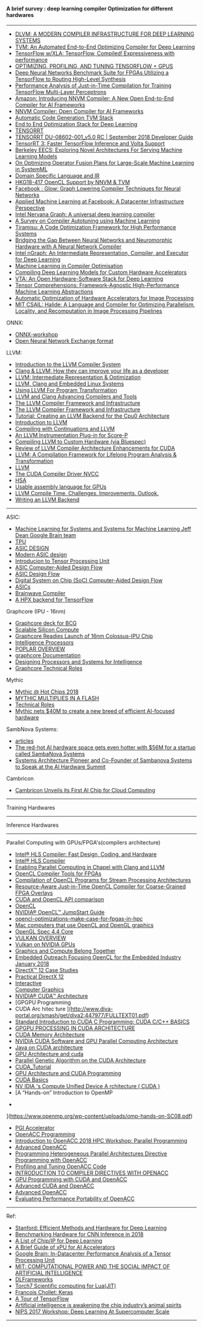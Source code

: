 #### A brief survey : deep learning compiler Optimization for different hardwares

-------------

- [DLVM: A MODERN COMPILER INFRASTRUCTURE FOR
DEEP LEARNING SYSTEMS](https://arxiv.org/pdf/1711.03016.pdf)
- [TVM: An Automated End-to-End Optimizing Compiler for Deep Learning](https://arxiv.org/pdf/1802.04799v2.pdf)
- [TensorFlow w/XLA:
TensorFlow, Compiled!
Expressiveness with performance](https://autodiff-workshop.github.io/slides/JeffDean.pdf)
- [OPTIMIZING, PROFILING, AND TUNING
TENSORFLOW + GPUS](http://on-demand.gputechconf.com/gtc-eu/2017/presentation/23363-chris-fregly-optimizing-profiling-and-deploying-tensorflow-ai-models-in-production-with-gpus.pdf)
- [Deep Neural Networks Benchmark Suite for FPGAs Utilizing a
TensorFlow to Routing High-Level Synthesis](http://www.ece.ubc.ca/~ameer/publications/Abdelhadi-Poster-2018July-COHESA_AGM18-DeepLearningBenchmarksFPGAs.pdf)
- [Performance Analysis of Just-in-Time Compilation
for Training TensorFlow Multi-Layer Perceptrons](https://researcher.watson.ibm.com/researcher/files/us-ealtman/FASTPATH_2018_paper_2.pdf)
- [Amazon: Introducing NNVM Compiler: A New Open End-to-End Compiler for AI Frameworks](https://aws.amazon.com/blogs/machine-learning/introducing-nnvm-compiler-a-new-open-end-to-end-compiler-for-ai-frameworks/)
- [NNVM Compiler: Open Compiler for AI Frameworks](https://tvm.ai/2017/10/06/nnvm-compiler-announcement.html)
- [Automatic Code Generation
 TVM Stack](http://dlsys.cs.washington.edu/pdf/lecture7.pdf)
 - [End to End Optimization Stack
for Deep Learning](http://learningsys.org/nips17/assets/slides/TVM-MLSys-NIPS17.pdf)
- [TENSORRT
](https://docs.nvidia.com/deeplearning/sdk/pdf/TensorRT-Release-Notes.pdf)
- [TENSORRT
DU-08602-001_v5.0 RC | September 2018
Developer Guide](https://docs.nvidia.com/deeplearning/sdk/pdf/TensorRT-Developer-Guide.pdf)
- [TensorRT 3: Faster TensorFlow Inference and Volta Support](https://devblogs.nvidia.com/tensorrt-3-faster-tensorflow-inference/)
- [Berkeley EECS: Exploring Novel Architectures For Serving Machine
Learning Models](https://www2.eecs.berkeley.edu/Pubs/TechRpts/2018/EECS-2018-73.pdf)
- [On Optimizing Operator Fusion Plans
for Large-Scale Machine Learning in SystemML](https://arxiv.org/pdf/1801.00829.pdf)
- [ Domain Specific Language and IR](https://pdfs.semanticscholar.org/presentation/f04a/0635498b2269b730619aacccb9257941c584.pdf)
- [HKG18-417
OpenCL Support by NNVM & TVM](http://connect.linaro.org.s3.amazonaws.com/hkg18/presentations/hkg18-417.pdf)
- [Facebook : Glow: Graph Lowering Compiler Techniques for
Neural Networks
](https://arxiv.org/pdf/1805.00907.pdf)
- [Applied Machine Learning at Facebook:
A Datacenter Infrastructure Perspective
](https://research.fb.com/wp-content/uploads/2017/12/hpca-2018-facebook.pdf)
- [Intel Nervana Graph: A universal deep learning compiler](https://conferences.oreilly.com/artificial-intelligence/ai-ca-2017/public/schedule/detail/63428)
- [A Survey on Compiler Autotuning using Machine Learning](https://arxiv.org/pdf/1801.04405v5.pdf)
- [Tiramisu: A Code Optimization Framework for High
Performance Systems](https://arxiv.org/pdf/1804.10694v2.pdf)
- [Bridging the Gap Between Neural Networks and Neuromorphic
Hardware with A Neural Network Compiler](https://arxiv.org/pdf/1801.00746v3.pdf)
- [Intel nGraph: An Intermediate Representation, Compiler, and Executor for Deep Learning](https://arxiv.org/pdf/1801.08058v2.pdf)
- [Machine Learning in Compiler Optimisation](https://arxiv.org/pdf/1805.03441v1.pdf)
- [Compiling Deep Learning Models for Custom Hardware Accelerators](https://arxiv.org/pdf/1708.00117v2.pdf)
- [VTA: An Open Hardware-Software Stack for Deep Learning](https://arxiv.org/pdf/1807.04188v1.pdf)
- [Tensor Comprehensions: Framework-Agnostic High-Performance Machine Learning Abstractions](https://arxiv.org/pdf/1802.04730v3.pdf)
- [Automatic Optimization of Hardware Accelerators for Image Processing](https://arxiv.org/ftp/arxiv/papers/1502/1502.07448.pdf)
- [MIT CSAIL: Halide: A Language and Compiler for Optimizing Parallelism,
Locality, and Recomputation in Image Processing Pipelines
](http://people.csail.mit.edu/jrk/halide-pldi13.pdf)


ONNX:

- [ONNX-workshop](http://learningsys.org/nips17/assets/slides/ONNX-workshop.pdf)
- [Open Neural Network Exchange format](http://on-demand.gputechconf.com/gtc/2018/presentation/s8818-onnx-interoperable-deep-learning-presented-by-facebook.pdf)




LLVM:

- [Introduction to the LLVM Compiler System](https://www.slideshare.net/zionsaint/introduction-to-the-llvm-compiler-system)
- [Clang & LLVM:
How they can improve your life as a
developer](http://events17.linuxfoundation.org/sites/events/files/slides/linuxcon-europe-2014-llvm.pdf)
- [LLVM: Intermediate Representation &
Optimization](http://hpac.rwth-aachen.de/teaching/sem-accg-16/slides/02.Emrich-LLVM_IR.pdf)
- [LLVM, Clang and Embedded
Linux Systems](https://elinux.org/images/d/d2/Elc2011_lopes.pdf)
- [Using LLVM For Program
Transformation](http://www.cs.umd.edu/~awruef/LLVM_Tutorial.pdf)
- [LLVM and Clang
Advancing Compilers and Tools](http://nondot.org/sabre/2013-10-23-SECR-LLVM.pdf)
- [The LLVM Compiler Framework
and Infrastructure](https://www.cs.cmu.edu/afs/cs/academic/class/15745-s12/public/lectures/L3-LLVM-Part1.pdf)
- [The LLVM Compiler
Framework and Infrastructure](https://llvm.org/pubs/2004-09-22-LCPCLLVMTutorial.pdf)
- [Tutorial: Creating an LLVM Backend for
the Cpu0 Architecture](http://jonathan2251.github.io/lbd/TutorialLLVMBackendCpu0.pdf)
- [Introduction to LLVM](http://www.cs.toronto.edu/~pekhimenko/courses/cscd70-w18/docs/Tutorial%201%20-%20Intro%20to%20LLVM.pdf)
- [Compiling with Continuations and LLVM](https://arxiv.org/pdf/1805.08842.pdf)
- [An LLVM Instrumentation Plug-in for Score-P](https://arxiv.org/pdf/1712.01718.pdf)
- [Compiling LLVM to Custom
Hardware (via Bluespec)](https://pdfs.semanticscholar.org/presentation/5cfc/76c639f9905e561cc1db00e546c7acac0bac.pdf)
- [Review of LLVM Compiler Architecture Enhancements for CUDA](https://www.researchgate.net/publication/301346139_Review_of_LLVM_Compiler_Architecture_Enhancements_for_CUDA)
- [LLVM: A Compilation Framework for
Lifelong Program Analysis & Transformation](http://llvm.org/pubs/2004-01-30-CGO-LLVM.pdf)
- [LLVM](https://en.wikipedia.org/wiki/LLVM)
- [The CUDA
Compiler Driver
NVCC ](http://moss.csc.ncsu.edu/~mueller/cluster/nvidia/2.0/nvcc_2.0.pdf)
- [HSA](http://www.mpsoc-forum.org/previous/2013/slides/8-Hegde.pdf)
- [Usable assembly language for GPUs](https://cryptojedi.org/papers/gpuasm-20120313.pdf)
- [LLVM Compile Time. Challenges. Improvements. Outlook.](http://llvm.org/devmtg/2017-10/slides/Zolotukhin-LLVM%20Compile%20Time.pdf)
- [Writing an LLVM Backend](https://llvm.org/docs/WritingAnLLVMBackend.html)

-------

ASIC:

- [Machine Learning for Systems
and
Systems for Machine Learning
Jeff Dean
Google Brain team](http://learningsys.org/nips17/assets/slides/dean-nips17.pdf)
- [TPU](https://homes.cs.washington.edu/~cdel/presentations/TPUPaperISCA2017.pdf)
- [ASIC DESIGN](https://www.tce.edu/sites/default/files/PDF/14EC770-ASIC-DESIGN-K.Kalyani.pdf)
- [Modern ASIC design](https://www.utdallas.edu/~zhoud/EE6306/lecture%20slides/ASIC%202011%20Chapter%206%20%20Physical%20Design.pdf)
- [Introducion	to	Tensor	Processing	Unit](https://csap.snu.ac.kr/sites/default/files/su17/Lec5-tpu.pdf)
- [ASIC Computer-Aided Design Flow](https://pdfs.semanticscholar.org/presentation/7c0e/910a2c2ddd54b561cb4160397e9bbe144d87.pdf)
- [ASIC Design Flow](https://www.csee.umbc.edu/~tinoosh/cmpe641/slides/lect01_flow.pdf)
- [Digital System on Chip (SoC)
Computer-Aided Design Flow](http://www.eng.auburn.edu/~nelson/courses/elec4200/Slides/ELEC4200_SoC_Design.pdf)
- [ASICs](http://www.ni2designs.com/downloads/docs/Intro_to_ASICs.pdf)
- [Brainwave Compiler](http://learningsys.org/nips17/assets/slides/brainwave-nips17.pdf)
- [A HPX backend for TensorFlow](http://stellar.cct.lsu.edu/pubs/lukas_troska_hpx_tensorflow_04.05.17.pdf)


Graphcore
(IPU - 16nm)

- [Graphcore deck for BCG](http://www.bristol.bcs.org.uk/2017/graphcore.pdf)
- [Scalable Silicon Compute](https://supercomputersfordl2017.github.io/Presentations/SimonKnowlesGraphCore.pdf)
- [Graphcore Readies Launch of 16nm Colossus-IPU Chip](https://www.hpcwire.com/2017/07/20/graphcore-readies-launch-16nm-colossus-ipu-chip/)
- [Intelligence Processors](https://www.cambridgewireless.co.uk/media/uploads/files/CWTEC03.10.17-Graphcore-Simon_Knowles.pdf)
- [POPLAR OVERVIEW](https://www.graphcore.ai/hubfs/assets/Poplar%C2%81%20technical%20overview%20NEW%20BRAND.pdf)
- [graphcore Documentation](https://media.readthedocs.org/pdf/graphcore/latest/graphcore.pdf)
- [Designing Processors and
Systems for Intelligence
](http://hipineb.i3a.info/hipineb2018/wp-content/uploads/sites/8/2018/02/Ola-HiPINEB-2018-24Feb2018-OT.pdf)
- [Graphcore Technical Roles](https://www.graphcore.ai/careers)

Mythic

- [Mythic @ Hot Chips 2018](https://medium.com/mythic-ai/mythic-hot-chips-2018-637dfb9e38b7)
- [MYTHIC MULTIPLIES IN A FLASH](https://www.mythic-ai.com/wp-content/uploads/2018/08/Mythic-Multiplies-In-A-Flash.pdf)
- [Technical Roles](https://www.mythic-ai.com/careers/)
- [Mythic nets $40M to create a new breed of efficient AI-focused hardware](https://techcrunch.com/2018/03/20/mythic-nets-40m-to-create-a-new-line-of-ai-focused-hardware/)


SambNova Systems:

- [articles](https://www.sambanovasystems.com/news/)
- [The red-hot AI hardware space gets even hotter with $56M for a startup called SambaNova Systems](https://techcrunch.com/2018/03/15/the-red-hot-ai-chip-space-gets-even-hotter-with-56m-for-a-startup-called-sambanova/)
- [Systems Architecture Pioneer and Co-Founder of Sambanova Systems to Speak at the AI Hardware Summit](https://www.businesswire.com/news/home/20180911005158/en/Systems-Architecture-Pioneer-Co-Founder-Sambanova-Systems-Speak)


Cambricon

- [Cambricon Unveils its First AI Chip for Cloud Computing](https://medium.com/syncedreview/cambricon-unveils-its-first-ai-chip-for-cloud-computing-d3f7acdb4076)

-----------

Training Hardwares


-----------

Inference Hardwares

------------

Parallel Computing with GPUs/FPGA's(compilers architecture)

- [Intel® HLS Compiler: Fast Design,
Coding, and Hardware](https://www.intel.com/content/dam/www/programmable/us/en/pdfs/literature/wp/wp-01274-intel-hls-compiler-fast-design-coding-and-hardware.pdf)
- [Intel® HLS Compiler](https://www.intel.com/content/dam/www/programmable/us/en/pdfs/products/hls/hls-production-brief.pdf)
- [Enabling Parallel Computing in
Chapel with Clang and LLVM ](http://llvm.org/devmtg/2017-10/slides/Ferguson-Enabling%20Parallel%20Computing%20in%20Chapel.pdf)
- [OpenCL Compiler Tools for FPGAs](https://www.iwocl.org/wp-content/uploads/iwocl-2016-opencl-compiler-tools-for-fpgas.pdf)
- [Compilation of OpenCL Programs for Stream
Processing Architectures](https://fenix.tecnico.ulisboa.pt/downloadFile/844820067124649/Compilation%20of%20OpenCL%20Programs%20for%20Stream%20Processing%20Architectures%20-%20Summary.pdf)
- [Resource-Aware Just-in-Time OpenCL Compiler for Coarse-Grained FPGA Overlays](https://arxiv.org/pdf/1705.02730.pdf)
- [CUDA and OpenCL API 
comparison](https://wiki.aalto.fi/download/attachments/40025977/Cuda+and+OpenCL+API+comparison_presented.pdf)
- [OpenCL](http://web.cs.ucdavis.edu/~rubio/289c/presentations/bayraktar2.pdf)
- [NVIDIA®
 OpenCL™
JumpStart Guide ](http://www.cs.cmu.edu/afs/cs/academic/class/15668-s11/www/cuda-doc/OpenCL_Jumpstart_Guide.pdf)
- [opencl-optimizations-make-case-for-fpgas-in-hpc](https://www.nextplatform.com/2018/08/21/opencl-optimizations-make-case-for-fpgas-in-hpc/)
- [Mac computers that use OpenCL and OpenGL graphics](https://support.apple.com/en-us/HT202823)
- [OpenGL Spec 4.4 Core](https://www.slideshare.net/Khronos_Group/opengl-spec-44-core)
- [VULKAN OVERVIEW](https://developer.nvidia.com/sites/default/files/akamai/gameworks/VulkanDevDaypdaniel.pdf)
- [Vulkan on NVIDIA GPUs](http://on-demand.gputechconf.com/siggraph/2015/presentation/SIG1501-Piers-Daniell.pdf)
- [Graphics and Compute
Belong Together ](https://www.khronos.org/assets/uploads/developers/library/overview/2015_vulkan_v1_Overview.pdf)
- [Embedded Outreach
Focusing OpenCL for the
Embedded Industry
January 2018](https://www.khronos.org/assets/uploads/developers/library/2018-khronos-group-opencl-embedded-outreach/Taipei-Focusing-OpenCL-Roadmap_Jan18.pdf)
- [DirectX™ 12 Case Studies](https://developer.download.nvidia.com/assets/gameworks/downloads/regular/GDC17/DX12CaseStudies_GDC2017_FINAL.pdf?KVMrYcVY2reqDR7A_7iEz-V2KuHRM4chpw8-Bj738msNISk7gufslJ6xPFUbGvn0Ra0s8enAHtIr6-Fo67bNKfRq0w4NZIoNc6iYbhuakdCtDJ98akiNbBma1kmUSsUukSS7UlJTkbEfUpo6xhvf8qCz7rn3y4h1zNlMMKbqFr9sRa_c2eHJ1u8)
- [Practical DirectX 12](https://developer.nvidia.com/sites/default/files/akamai/gameworks/blog/GDC16/GDC16_gthomas_adunn_Practical_DX12.pdf)
- [Interactive	
Computer	Graphics	](https://web.eecs.umich.edu/~sugih/courses/eecs487/lectures/21-LowLevelAPIs.pdf)
- [NVIDIA® CUDA™
Architecture](http://developer.download.nvidia.com/compute/cuda/docs/CUDA_Architecture_Overview.pdf)
- [GPGPU Programming
- CUDA Arc hitec ture ](http://www.diva-portal.org/smash/get/diva2:447977/FULLTEXT01.pdf)
- [Standard Introduction to CUDA C Programming: CUDA C/C++ BASICS](https://www.olcf.ornl.gov/wp-content/uploads/2013/02/Intro_to_CUDA_C-TS.pdf)
- [GPGPU PROCESSING IN CUDA ARCHITECTURE](https://arxiv.org/ftp/arxiv/papers/1202/1202.4347.pdf)
- [CUDA Memory Architecture](https://www.cvg.ethz.ch/teaching/2011spring/gpgpu/cuda_memory.pdf)
- [NVIDIA CUDA Software and GPU
Parallel Computing Architecture](https://pdfs.semanticscholar.org/8534/2c0881d7ace904aa1fd01f7a456f41cd329f.pdf)
- [Java on CUDA architecture](https://otik.uk.zcu.cz/bitstream/11025/10631/1/Strnad.pdf)
- [GPU Architecture and cuda](http://haifux.org/lectures/267/Introduction-to-GPUs.pdf)
- [Parallel Genetic Algorithm on the CUDA
Architecture](https://memics.cz/2010/pres/palava/Saturday/pospichal.pdf)
- [CUDA_Tutorial](http://users.cis.fiu.edu/~tcickovs/CUDA_Tutorial.pdf)
- [GPU Architecture and CUDA Programming](https://www.cs.cmu.edu/afs/cs/academic/class/15418-s12/www/lectures/06_gpuprog.pdf)
- [CUDA Basics](https://cs.nyu.edu/manycores/cuda_many_cores.pdf)
- [NV IDIA 's Compute Unified Device A rchitecture
 ( CUDA )](http://www.netlib.org/utk/people/JackDongarra/WEB-PAGES/SPRING-2012/Discussion_CUDA.pdf)
 - [A “Hands-on” Introduction to
OpenMP
*
](https://www.openmp.org/wp-content/uploads/omp-hands-on-SC08.pdf)
- [PGI Accelerator](https://www.pgroup.com/lit/brochures/openacc_sc13.pdf)
- [OpenACC Programming](https://www.openacc.org/sites/default/files/inline-files/OpenACC_Programming_Guide_0.pdf)
- [Introduction to OpenACC
2018 HPC Workshop: Parallel Programming](https://www.lehigh.edu/~alp514/hpc2017/openacc.pdf)
- [Advanced OpenACC](https://ics.psu.edu/wp-content/uploads/2016/02/OpenACC.pdf)
- [Programming Heterogeneous
Parallel Architectures
Directive Programming
with OpenACC](https://pdfs.semanticscholar.org/presentation/6143/df0c853de04a5b97934d11f281fdbbdedc6d.pdf)
- [Profiling and Tuning
OpenACC Code](http://developer.download.nvidia.com/GTC/PDF/GTC2012/PresentationPDF/S0517B-Monday-Programming-GPUs-OpenACC.pdf)
- [INTRODUCTION TO COMPILER
DIRECTIVES WITH OPENACC](http://on-demand.gputechconf.com/gtc/2015/presentation/S5192-Jeff-Larkin.pdf)
- [GPU Programming
with CUDA and OpenACC ](https://www.asc.edu/sites/default/files/org_sections/HPC/documents/gpu_cuda_acc_10_small.pdf)
- [Advanced CUDA and OpenACC](http://www.training.prace-ri.eu/uploads/tx_pracetmo/AdvCudaOpenACCLectures.pdf)
- [Advanced OpenACC](https://www.psc.edu/images/xsedetraining/BootCamp_June2017/OpenACC_Advanced_OpenACC.PDF)
- [Evaluating Performance Portability of OpenACC](https://ft.ornl.gov/sites/default/files/LCPC14_perfport.pdf)

-----------

Ref: 

- [Stanford: Efficient Methods and Hardware for
Deep Learning ](http://cs231n.stanford.edu/slides/2017/cs231n_2017_lecture15.pdf)
- [Benchmarking Hardware for CNN Inference in 2018](https://towardsdatascience.com/benchmarking-hardware-for-cnn-inference-in-2018-1d58268de12a)
- [A List of Chip/IP for Deep Learning](https://medium.com/@shan.tang.g/a-list-of-chip-ip-for-deep-learning-48d05f1759ae)
- [A Brief Guide of xPU for AI Accelerators](https://www.sigarch.org/a-brief-guide-of-xpu-for-ai-accelerators/)
- [Google Brain: In-Datacenter Performance Analysis of a Tensor Processing Unit](https://arxiv.org/ftp/arxiv/papers/1704/1704.04760.pdf)
- [MIT: COMPUTATIONAL POWER AND THE SOCIAL
IMPACT OF ARTIFICIAL INTELLIGENCE](https://arxiv.org/ftp/arxiv/papers/1803/1803.08971.pdf)
- [DLFrameworks](https://project.inria.fr/deeplearning/files/2016/05/DLFrameworks.pdf)
- [Torch7
Scientific computing for Lua(JIT)](http://hunch.net/~nyoml/torch7.pdf)
- [Francois Chollet: Keras](https://web.stanford.edu/class/cs20si/lectures/march9guestlecture.pdf)
- [A Tour of TensorFlow](https://arxiv.org/pdf/1610.01178.pdf)
- [Artificial intelligence is awakening the chip industry’s animal spirits](https://www.economist.com/business/2018/06/07/artificial-intelligence-is-awakening-the-chip-industrys-animal-spirits)
- [NIPS 2017 Workshop: Deep Learning At Supercomputer Scale](https://supercomputersfordl2017.github.io/)

---------
